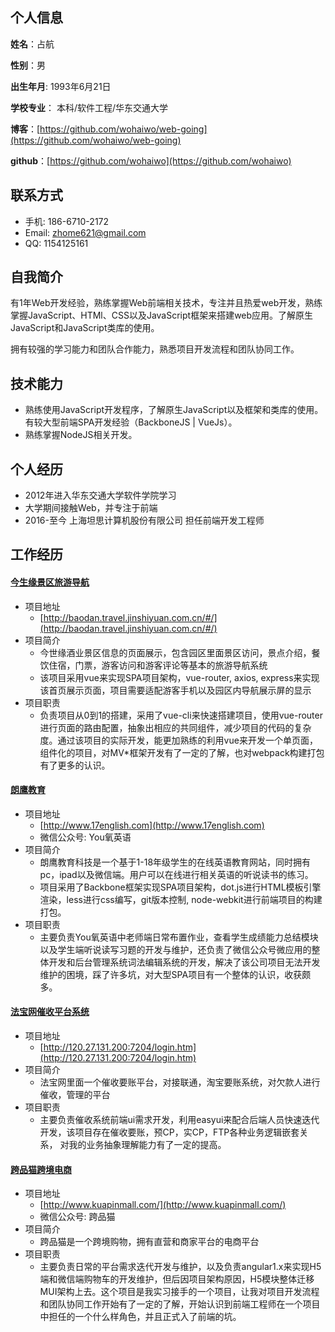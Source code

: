 ## 个人信息

**姓名**：占航

**性别**：男  

**出生年月**: 1993年6月21日

**学校专业**： 本科/软件工程/华东交通大学

**博客**：[https://github.com/wohaiwo/web-going](https://github.com/wohaiwo/web-going)

**github**：[https://github.com/wohaiwo](https://github.com/wohaiwo)

## 联系方式

* 手机: 186-6710-2172
* Email: zhome621@gmail.com	
* QQ: 1154125161

## 自我简介

有1年Web开发经验，熟练掌握Web前端相关技术，专注并且热爱web开发，熟练掌握JavaScript、HTMl、CSS以及JavaScript框架来搭建web应用。了解原生JavaScript和JavaScript类库的使用。

拥有较强的学习能力和团队合作能力，熟悉项目开发流程和团队协同工作。

## 技术能力

* 熟练使用JavaScript开发程序，了解原生JavaScript以及框架和类库的使用。有较大型前端SPA开发经验（BackboneJS | VueJs）。
* 熟练掌握NodeJS相关开发。

## 个人经历

* 2012年进入华东交通大学软件学院学习
* 大学期间接触Web，并专注于前端
* 2016-至今 上海坦思计算机股份有限公司 担任前端开发工程师

## 工作经历


#### [今生缘景区旅游导航](http://baodan.travel.jinshiyuan.com.cn/#/)
* 项目地址
	* [http://baodan.travel.jinshiyuan.com.cn/#/](http://baodan.travel.jinshiyuan.com.cn/#/)
* 项目简介
	* 今世缘酒业景区信息的页面展示，包含园区里面景区访问，景点介绍，餐饮住宿，门票，游客访问和游客评论等基本的旅游导航系统
	* 该项目采用vue来实现SPA项目架构，vue-router, axios, express来实现该首页展示页面，项目需要适配游客手机以及园区内导航展示屏的显示
* 项目职责
	* 负责项目从0到1的搭建，采用了vue-cli来快速搭建项目，使用vue-router进行页面的路由配置，抽象出相应的共同组件，减少项目的代码的复杂度。通过该项目的实际开发，能更加熟练的利用vue来开发一个单页面，组件化的项目，对MV*框架开发有了一定的了解，也对webpack构建打包有了更多的认识。


#### [朗鹰教育](http://www.17english.com)
* 项目地址
	* [http://www.17english.com](http://www.17english.com)       
	* 微信公众号: You氧英语
* 项目简介
	* 朗鹰教育科技是一个基于1-18年级学生的在线英语教育网站，同时拥有pc，ipad以及微信端。用户可以在线进行相关英语的听说读书的练习。
	* 项目采用了Backbone框架实现SPA项目架构，dot.js进行HTML模板引擎渲染，less进行css编写，git版本控制,  node-webkit进行前端项目的构建打包。
* 项目职责
	* 主要负责You氧英语中老师端日常布置作业，查看学生成绩能力总结模块以及学生端听说读写习题的开发与维护，还负责了微信公众号微应用的整体开发和后台管理系统词法编辑系统的开发，解决了该公司项目无法开发维护的困境，踩了许多坑，对大型SPA项目有一个整体的认识，收获颇多。


#### [法宝网催收平台系统](http://120.27.131.200:7204/login.htm)
* 项目地址
	* [http://120.27.131.200:7204/login.htm](http://120.27.131.200:7204/login.htm)
* 项目简介
	* 法宝网里面一个催收要账平台，对接联通，淘宝要账系统，对欠款人进行催收，管理的平台
* 项目职责
	* 主要负责催收系统前端ui需求开发，利用easyui来配合后端人员快速迭代开发，该项目存在催收要账，预CP，实CP，FTP各种业务逻辑嵌套关系， 对我的业务抽象理解能力有了一定的提高。


#### [跨品猫跨境电商](http://www.kuapinmall.com/)
* 项目地址
	* [http://www.kuapinmall.com/](http://www.kuapinmall.com/)
	* 微信公众号: 跨品猫
* 项目简介
	* 跨品猫是一个跨境购物，拥有直营和商家平台的电商平台
* 项目职责
	* 主要负责日常的平台需求迭代开发与维护，以及负责angular1.x来实现H5端和微信端购物车的开发维护，但后因项目架构原因，H5模块整体迁移MUI架构上去。这个项目是我实习接手的一个项目，让我对项目开发流程和团队协同工作开始有了一定的了解，开始认识到前端工程师在一个项目中担任的一个什么样角色，并且正式入了前端的坑。


